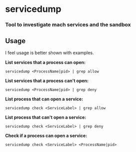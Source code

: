 # servicedump
### Tool to investigate mach services and the sandbox

## Usage

I feel usage is better shown with examples.

**List services that a process can open:**

	servicedump <ProcessName|pid> | grep allow

**List services that a process can't open:**

	servicedump <ProcessName|pid> | grep deny

**List process that can open a service:**

	servicedump check <ServiceLabel> | grep allow

**List process that can't open a service:**

	servicedump check <ServiceLabel> | grep deny

**Check if a process can open a service:**

	servicedump check <ServiceLabel> <ProcessName|pid>
